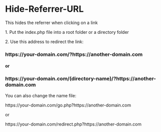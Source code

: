 # Hide-Referrer-URL
This hides the referrer when clicking on a link

<p>1. Put the index.php file into a root folder or a directory folder</p>
<p>2. Use this address to redirect the link:</p>
<h3>https://your-domain.com/?https://another-domain.com</h3>
<h4>or</h4>
<h3>https://your-domain.com/(directory-name)/?https://another-domain.com</h3>
<p>You can also change the name file:</p>
<p>https://your-domain.com/go.php?https://another-domain.com</p>
<p>or</p>
<p>https://your-domain.com/redirect.php?https://another-domain.com</p>
